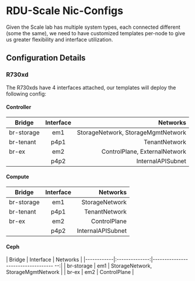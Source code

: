 # RDU-Scale Nic-Configs

Given the Scale lab has multiple system types, each connected different (some the same), we need to have customized templates per-node to give us greater flexibility and interface utilization.

## Configuration Details

### R730xd
The R730xds have 4 interfaces attached, our templates will deploy the following config:

#### Controller

|   Bridge   |  Interface     |   Networks                         |
|------------|:--------------:|-----------------------------------:|
| br-storage | em1            | StorageNetwork, StorageMgmtNetwork |
| br-tenant  | p4p1           | TenantNetwork                      |
| br-ex      | em2            | ControlPlane, ExternalNetwork      |                       
|            | p4p2           | InternalAPISubnet                  |

#### Compute

|   Bridge   |  Interface     |   Networks        |
|------------|:--------------:|------------------:|
| br-storage | em1            | StorageNetwork    |
| br-tenant  | p4p1           | TenantNetwork     |
| br-ex      | em2            | ControlPlane      |
|            | p4p2           | InternalAPISubnet |

#### Ceph

|   Bridge   |  Interface     |   Networks                            |
|------------|:--------------:|----------------------------------- --:|
| br-storage | em1            | StorageNetwork, StorageMgmtNetwork    |
| br-ex      | em2            | ControlPlane                          |

